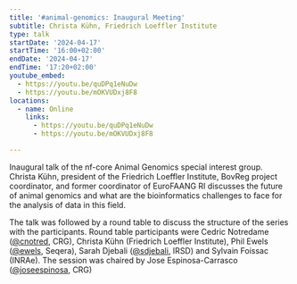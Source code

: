 ```yaml
---
title: '#animal-genomics: Inaugural Meeting'
subtitle: Christa Kühn, Friedrich Loeffler Institute
type: talk
startDate: '2024-04-17'
startTime: '16:00+02:00'
endDate: '2024-04-17'
endTime: '17:20+02:00'
youtube_embed: 
  - https://youtu.be/quDPq1eNuDw
  - https://youtu.be/mOKVUDxj8F8
locations:
  - name: Online
    links: 
      - https://youtu.be/quDPq1eNuDw
      - https://youtu.be/mOKVUDxj8F8

---
```


Inaugural talk of the nf-core Animal Genomics special interest group. Christa Kühn, president of the Friedrich Loeffler Institute, BovReg project coordinator, and former coordinator of EuroFAANG RI discusses the future of animal genomics and what are the bioinformatics challenges to face for the analysis of data in this field.

The talk was followed by a round table to discuss the structure of the series with the participants. Round table participants were Cedric Notredame ([@cnotred](https://github.com/cnotred), CRG), Christa Kühn (Friedrich Loeffler Institute), Phil Ewels ([@ewels](https://github.com/ewels), Seqera), Sarah Djebali ([@sdjebali](https://github.com/sdjebali), IRSD) and Sylvain Foissac (INRAe). The session was chaired by Jose Espinosa-Carrasco ([@joseespinosa](https://github.com/joseespinosa), CRG)
